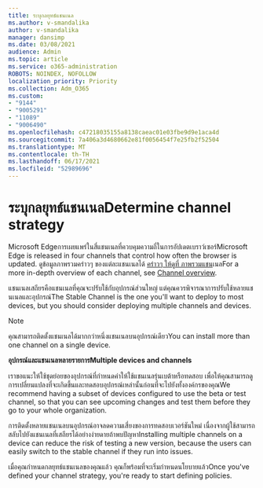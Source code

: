 ```yaml
---
title: ระบุกลยุทธ์แชนเนล
ms.author: v-smandalika
author: v-smandalika
manager: dansimp
ms.date: 03/08/2021
audience: Admin
ms.topic: article
ms.service: o365-administration
ROBOTS: NOINDEX, NOFOLLOW
localization_priority: Priority
ms.collection: Adm_O365
ms.custom:
- "9144"
- "9005291"
- "11089"
- "9006490"
ms.openlocfilehash: c47218035155a8138caeac01e03fbe9d9e1aca4d
ms.sourcegitcommit: 7a406a3d4680662e81f0056454f7e25fb2f52504
ms.translationtype: MT
ms.contentlocale: th-TH
ms.lasthandoff: 06/17/2021
ms.locfileid: "52989696"
---
```

# <a name="determine-channel-strategy"></a><span data-ttu-id="51549-102">ระบุกลยุทธ์แชนเนล</span><span class="sxs-lookup"><span data-stu-id="51549-102">Determine channel strategy</span></span>

<span data-ttu-id="51549-103">Microsoft Edgeการเผยแพร่ในสี่แชนเนลที่ควบคุมความถี่ในการอัปเดตเบราว์เซอร์</span><span class="sxs-lookup"><span data-stu-id="51549-103">Microsoft Edge is released in four channels that control how often the browser is updated.</span></span> <span data-ttu-id="51549-104">ดูข้อมูลภาพรวมคร่าวๆ ของแต่ละแชนเนลได้ [คร่าวๆ ให้ดูที่ ภาพรวมแชน](/DeployEdge/microsoft-edge-channels#channel-overview)เนล</span><span class="sxs-lookup"><span data-stu-id="51549-104">For a more in-depth overview of each channel, see [Channel overview](/DeployEdge/microsoft-edge-channels#channel-overview).</span></span>

<span data-ttu-id="51549-105">แชนเนลเสถียรคือแชนเนลที่คุณจะปรับใช้กับอุปกรณ์ส่วนใหญ่ แต่คุณควรพิจารณาการปรับใช้หลายแชนเนลและอุปกรณ์</span><span class="sxs-lookup"><span data-stu-id="51549-105">The Stable Channel is the one you'll want to deploy to most devices, but you should consider deploying multiple channels and devices.</span></span>

> [!NOTE]
> <span data-ttu-id="51549-106">คุณสามารถติดตั้งแชนเนลได้มากกว่าหนึ่งแชนเนลบนอุปกรณ์เดียว</span><span class="sxs-lookup"><span data-stu-id="51549-106">You can install more than one channel on a single device.</span></span>

<span data-ttu-id="51549-107">**อุปกรณ์และแชนเนลหลายรายการ**</span><span class="sxs-lookup"><span data-stu-id="51549-107">**Multiple devices and channels**</span></span>

<span data-ttu-id="51549-108">เราขอแนะให้ใช้ชุดย่อยของอุปกรณ์ที่กําหนดค่าให้ใช้แชนเนลรุ่นเบต้าหรือทดสอบ เพื่อให้คุณสามารถดูการเปลี่ยนแปลงที่จะเกิดขึ้นและทดสอบอุปกรณ์เหล่านั้นก่อนที่จะไปยังทั้งองค์กรของคุณ</span><span class="sxs-lookup"><span data-stu-id="51549-108">We recommend having a subset of devices configured to use the beta or test channel, so that you can see upcoming changes and test them before they go to your whole organization.</span></span>

<span data-ttu-id="51549-109">การติดตั้งหลายแชนเนลบนอุปกรณ์อาจลดความเสี่ยงของการทดสอบเวอร์ชันใหม่ เนื่องจากผู้ใช้สามารถสลับไปยังแชนเนลที่เสถียรได้อย่างง่ายดายถ้าพบปัญหา</span><span class="sxs-lookup"><span data-stu-id="51549-109">Installing multiple channels on a device can reduce the risk of testing a new version, because the users can easily switch to the stable channel if they run into issues.</span></span>

<span data-ttu-id="51549-110">เมื่อคุณกําหนดกลยุทธ์แชนเนลของคุณแล้ว คุณก็พร้อมที่จะเริ่มกําหนดนโยบายแล้ว</span><span class="sxs-lookup"><span data-stu-id="51549-110">Once you've defined your channel strategy, you're ready to start defining policies.</span></span>

